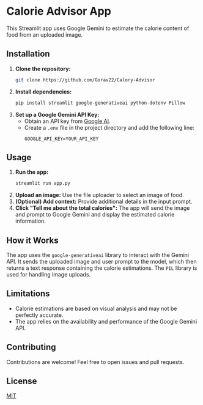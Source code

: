 
# Calorie Advisor App

This Streamlit app uses Google Gemini to estimate the calorie content of food from an uploaded image.

## Installation

1. **Clone the repository:**
   ```bash
   git clone https://github.com/Gorav22/Calory-Advisor
   ```
2. **Install dependencies:**
   ```bash
   pip install streamlit google-generativeai python-dotenv Pillow
   ```
3. **Set up a Google Gemini API Key:**
   - Obtain an API key from [Google AI](https://developers.google.com/workspace/generative-ai).
   - Create a `.env` file in the project directory and add the following line:
     ```
     GOOGLE_API_KEY=YOUR_API_KEY
     ```

## Usage

1. **Run the app:**
   ```bash
   streamlit run app.py
   ```
2. **Upload an image:** Use the file uploader to select an image of food.
3. **(Optional) Add context:** Provide additional details in the input prompt.
4. **Click "Tell me about the total calories":** The app will send the image and prompt to Google Gemini and display the estimated calorie information.

## How it Works

The app uses the `google-generativeai` library to interact with the Gemini API.  It sends the uploaded image and user prompt to the model, which then returns a text response containing the calorie estimations.  The `PIL` library is used for handling image uploads.

## Limitations

* Calorie estimations are based on visual analysis and may not be perfectly accurate.
* The app relies on the availability and performance of the Google Gemini API.

## Contributing

Contributions are welcome! Feel free to open issues and pull requests.

## License

[MIT](LICENSE)
